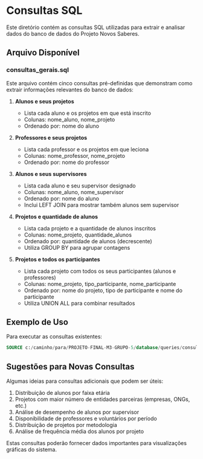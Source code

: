 # Consultas SQL

Este diretório contém as consultas SQL utilizadas para extrair e analisar dados do banco de dados do Projeto Novos Saberes.

## Arquivo Disponível

### consultas_gerais.sql

Este arquivo contém cinco consultas pré-definidas que demonstram como extrair informações relevantes do banco de dados:

1. **Alunos e seus projetos**
   - Lista cada aluno e os projetos em que está inscrito
   - Colunas: nome_aluno, nome_projeto
   - Ordenado por: nome do aluno

2. **Professores e seus projetos**
   - Lista cada professor e os projetos em que leciona
   - Colunas: nome_professor, nome_projeto
   - Ordenado por: nome do professor

3. **Alunos e seus supervisores**
   - Lista cada aluno e seu supervisor designado
   - Colunas: nome_aluno, nome_supervisor
   - Ordenado por: nome do aluno
   - Inclui LEFT JOIN para mostrar também alunos sem supervisor

4. **Projetos e quantidade de alunos**
   - Lista cada projeto e a quantidade de alunos inscritos
   - Colunas: nome_projeto, quantidade_alunos
   - Ordenado por: quantidade de alunos (decrescente)
   - Utiliza GROUP BY para agrupar contagens

5. **Projetos e todos os participantes**
   - Lista cada projeto com todos os seus participantes (alunos e professores)
   - Colunas: nome_projeto, tipo_participante, nome_participante
   - Ordenado por: nome do projeto, tipo de participante e nome do participante
   - Utiliza UNION ALL para combinar resultados

## Exemplo de Uso

Para executar as consultas existentes:

```sql
SOURCE c:/caminho/para/PROJETO-FINAL-M3-GRUPO-5/database/queries/consultas_gerais.sql
```

## Sugestões para Novas Consultas

Algumas ideias para consultas adicionais que podem ser úteis:

1. Distribuição de alunos por faixa etária
2. Projetos com maior número de entidades parceiras (empresas, ONGs, etc.)
3. Análise de desempenho de alunos por supervisor
4. Disponibilidade de professores e voluntários por período
5. Distribuição de projetos por metodologia
6. Análise de frequência média dos alunos por projeto

Estas consultas poderão fornecer dados importantes para visualizações gráficas do sistema.
